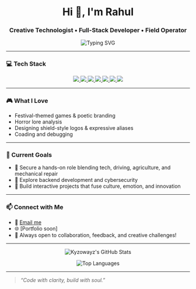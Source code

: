 <h1 align="center">Hi 👋, I'm Rahul</h1>
<h3 align="center">Creative Technologist • Full-Stack Developer • Field Operator</h3>

<p align="center">
  <img src="https://readme-typing-svg.demolab.com?font=Fira+Code&size=24&pause=1000&color=F75C7E&center=true&vCenter=true&width=700&lines=Code+with+clarity,+build+with+soul.;Crafting+tech+with+culture+and+emotion." alt="Typing SVG" />
</p>

---

### 💻 Tech Stack

<p align="center">
  <a href="https://developer.mozilla.org/en-US/docs/Web/HTML" target="_blank">
    <img src="https://img.shields.io/badge/HTML5-E34F26?style=for-the-badge&logo=html5&logoColor=white" />
  </a>
  <a href="https://developer.mozilla.org/en-US/docs/Web/CSS" target="_blank">
    <img src="https://img.shields.io/badge/CSS3-1572B6?style=for-the-badge&logo=css3&logoColor=white" />
  </a>
  <a href="https://developer.mozilla.org/en-US/docs/Web/JavaScript" target="_blank">
    <img src="https://img.shields.io/badge/JavaScript-F7DF1E?style=for-the-badge&logo=javascript&logoColor=black" />
  </a>
  <a href="https://reactjs.org/" target="_blank">
    <img src="https://img.shields.io/badge/React-20232A?style=for-the-badge&logo=react&logoColor=61DAFB" />
  </a>
  <a href="https://nodejs.org/" target="_blank">
    <img src="https://img.shields.io/badge/Node.js-339933?style=for-the-badge&logo=nodedotjs&logoColor=white" />
  </a>
  <a href="https://expressjs.com/" target="_blank">
    <img src="https://img.shields.io/badge/Express.js-000000?style=for-the-badge&logo=express&logoColor=white" />
  </a>
  <a href="https://www.twilio.com/" target="_blank">
    <img src="https://img.shields.io/badge/Twilio-F22F46?style=for-the-badge&logo=twilio&logoColor=white" />
  </a>
</p>

---

### 🎮 What I Love
- Festival-themed games & poetic branding  
- Horror lore analysis  
- Designing shield-style logos & expressive aliases  
- Coading and debugging

---

### 🌱 Current Goals
- 🔧 Secure a hands-on role blending tech, driving, agriculture, and mechanical repair  
- 🔐 Explore backend development and cybersecurity  
- 🎨 Build interactive projects that fuse culture, emotion, and innovation

---

### 📫 Connect with Me

- 💌 [Email me](chyrahul622@gmail.com)  
- 🌐 [Portfolio soon]  
- 🧠 Always open to collaboration, feedback, and creative challenges!

---

<p align="center">
  <img src="https://github-readme-stats.vercel.app/api?username=Kyzowayz&show_icons=true&theme=radical&hide_border=true&title_color=F75C7E&icon_color=F8D866" alt="Kyzowayz's GitHub Stats" />
</p>

<p align="center">
  <img src="https://github-readme-stats.vercel.app/api/top-langs/?username=Kyzowayz&layout=compact&theme=radical&hide_border=true&title_color=F75C7E" alt="Top Languages" />
</p>

---

> *“Code with clarity, build with soul.”*
